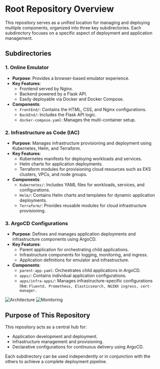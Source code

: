 # Root Repository Overview

This repository serves as a unified location for managing and deploying multiple components, organized into three key subdirectories. Each subdirectory focuses on a specific aspect of deployment and application management.

## Subdirectories

### 1. Online Emulator
- **Purpose**: Provides a browser-based emulator experience.
- **Key Features**:
  - Frontend served by Nginx.
  - Backend powered by a Flask API.
  - Easily deployable via Docker and Docker Compose.
- **Components**:
  - `FrontEnd/`: Contains the HTML, CSS, and Nginx configurations.
  - `BackEnd/`: Includes the Flask API logic.
  - `docker-compose.yaml`: Manages the multi-container setup.

### 2. Infrastructure as Code (IAC)
- **Purpose**: Manages infrastructure provisioning and deployment using Kubernetes, Helm, and Terraform.
- **Key Features**:
  - Kubernetes manifests for deploying workloads and services.
  - Helm charts for application deployments.
  - Terraform modules for provisioning cloud resources such as EKS clusters, VPCs, and node groups.
- **Components**:
  - `Kubernetes/`: Includes YAML files for workloads, services, and configurations.
  - `Helm/`: Contains Helm charts and templates for dynamic application deployments.
  - `Terraform/`: Provides reusable modules for cloud infrastructure provisioning.

### 3. ArgoCD Configurations
- **Purpose**: Defines and manages application deployments and infrastructure components using ArgoCD.
- **Key Features**:
  - Parent application for orchestrating child applications.
  - Infrastructure components for logging, monitoring, and ingress.
  - Application definitions for emulator and infrastructure.
- **Components**:
  - `parent-app.yaml`: Orchestrates child applications in ArgoCD.
  - `apps/`: Contains individual application configurations.
  - `apps/infra-apps/`: Manages infrastructure-specific configurations like: 
  ``` Fluentd, Prometheus, Elasticsearch, NGINX ingress, cert-manager. ```



![Architecture](./images/architecture.png)
![Monitoring](./images/monitor.png)



## Purpose of This Repository
This repository acts as a central hub for:
- Application development and deployment.
- Infrastructure management and provisioning.
- Declarative configurations for continuous delivery using ArgoCD.

Each subdirectory can be used independently or in conjunction with the others to achieve a complete deployment pipeline.

